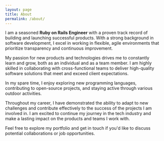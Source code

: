 ```yaml
---
layout: page
title: About
permalink: /about/
---
```


I am a seasoned **Ruby on Rails Engineer** with a proven track record of building and launching successful products. With a strong background in software development, I excel in working in flexible, agile environments that prioritize transparency and continuous improvement.

My passion for new products and technologies drives me to constantly learn and grow, both as an individual and as a team member. I am highly skilled in collaborating with cross-functional teams to deliver high-quality software solutions that meet and exceed client expectations.

In my spare time, I enjoy exploring new programming languages, contributing to open-source projects, and staying active through various outdoor activities.

Throughout my career, I have demonstrated the ability to adapt to new challenges and contribute effectively to the success of the projects I am involved in. I am excited to continue my journey in the tech industry and make a lasting impact on the products and teams I work with.

Feel free to explore my portfolio and get in touch if you'd like to discuss potential collaborations or job opportunities.
